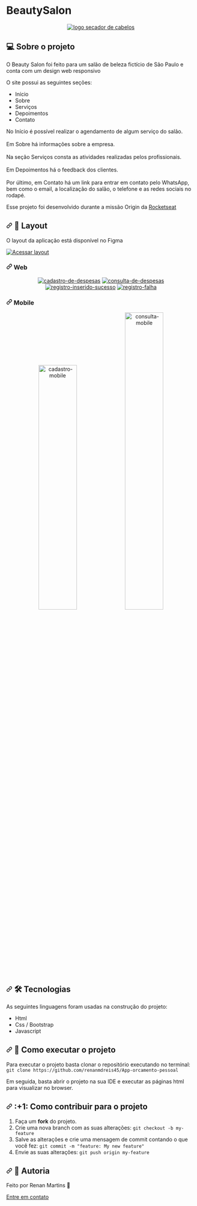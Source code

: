 # BeautySalon

<p align="center"> 
<a href="https://ibb.co/BPycCpp"><img src="https://i.ibb.co/LPxYZFF/005449dfb9187ee934799c477906215c.jpg" alt="logo secador de cabelos" border="0"></a>
</p>

<h2>
<a id="user-content--sobre-o-projeto" class="anchor" aria-hidden="true" href="#sobre-o-projeto"> </a>
<g-emoji class="g-emoji" alias="computer" fallback-src="https://github.githubassets.com/images/icons/emoji/unicode/1f4bb.png">💻</g-emoji>
 Sobre o projeto
</h2>

<p>
O Beauty Salon foi feito para um salão de beleza fictício de São Paulo e conta com um design web responsivo
</p>

<p>
O site possui as seguintes  seções:
<ul>
  <li> Início </li>
  <li> Sobre </li>
  <li> Serviços </li>
  <li> Depoimentos </li>
  <li> Contato </li>
</ul>
</p>

<p>
 No Início é possível realizar o agendamento de algum serviço do salão.
 <br>
 <br>
 Em Sobre há informações sobre a empresa.
 <br>
 <br>
 Na seção Serviços consta as atividades realizadas pelos profissionais.
 <br>
 <br>
 Em Depoimentos há o feedback dos clientes.
 <br>
 <br>
 Por último, em Contato há um link para entrar em contato pelo WhatsApp, bem como o email, a localização do salão, o telefone e as redes sociais no rodapé.
</p>

<p>
 Esse projeto foi desenvolvido durante a missão Origin da <a href="https://www.rocketseat.com.br">Rocketseat</a>
</p>

<h2>
<a id="user-content--layout" class="anchor" aria-hidden="true" href="#-layout"></a>
<svg class="octicon octicon-link" viewBox="0 0 16 16" version="1.1" width="16" height="16" aria-hidden="true"><path fill-rule="evenodd" d="M7.775 3.275a.75.75 0 001.06 1.06l1.25-1.25a2 2 0 112.83 2.83l-2.5 2.5a2 2 0 01-2.83 0 .75.75 0 00-1.06 1.06 3.5 3.5 0 004.95 0l2.5-2.5a3.5 3.5 0 00-4.95-4.95l-1.25 1.25zm-4.69 9.64a2 2 0 010-2.83l2.5-2.5a2 2 0 012.83 0 .75.75 0 001.06-1.06 3.5 3.5 0 00-4.95 0l-2.5 2.5a3.5 3.5 0 004.95 4.95l1.25-1.25a.75.75 0 00-1.06-1.06l-1.25 1.25a2 2 0 01-2.83 0z"></path></svg>
<g-emoji class="g-emoji" alias="art" fallback-src="https://github.githubassets.com/images/icons/emoji/unicode/1f3a8.png">🎨</g-emoji>
 Layout
</h2>
<p> O layout da aplicação está disponível no Figma </p>
<a href="https://www.figma.com/file/ejrz47kZrSOBEq41EGDuJw/App-Orçamento-Pessoal" rel="nofollow">
<img alt="Acessar layout" src="https://camo.githubusercontent.com/35587ee124e65a7d141f05094932ff386c88e5326d7780dad7bc079906a03bd5/68747470733a2f2f696d672e736869656c64732e696f2f62616467652f416365737361722532304c61796f75742532302d4669676d612d253233303444333631" data-canonical-src="https://img.shields.io/badge/Acessar%20Layout%20-Figma-%2304D361" style="max-width: 100%;">
</a>
<h3>
 <a id="user-content-mobile" class="anchor" aria-hidden="true" href="#mobile"><svg class="octicon octicon-link" viewBox="0 0 16 16" version="1.1" width="16" height="16" aria-hidden="true"><path fill-rule="evenodd" d="M7.775 3.275a.75.75 0 001.06 1.06l1.25-1.25a2 2 0 112.83 2.83l-2.5 2.5a2 2 0 01-2.83 0 .75.75 0 00-1.06 1.06 3.5 3.5 0 004.95 0l2.5-2.5a3.5 3.5 0 00-4.95-4.95l-1.25 1.25zm-4.69 9.64a2 2 0 010-2.83l2.5-2.5a2 2 0 012.83 0 .75.75 0 001.06-1.06 3.5 3.5 0 00-4.95 0l-2.5 2.5a3.5 3.5 0 004.95 4.95l1.25-1.25a.75.75 0 00-1.06-1.06l-1.25 1.25a2 2 0 01-2.83 0z"></path></svg></a>
Web
</h3>
<p align="center"> 
<a href="https://ibb.co/x7byBzZ"><img src="https://i.ibb.co/XCP9KFH/cadastro-de-despesas.png"  style="max-width: 100%;" alt="cadastro-de-despesas" border="0"></a>
<a href="https://ibb.co/WkWchJJ"><img src="https://i.ibb.co/StXKjCC/consulta-de-despesas.png" alt="consulta-de-despesas" border="0"></a>
<a href="https://ibb.co/0Mm1QpL"><img src="https://i.ibb.co/tsQn3w6/registro-inserido-sucesso.png" alt="registro-inserido-sucesso" border="0"></a>
<a href="https://ibb.co/0YhF33L"><img src="https://i.ibb.co/nQznSSy/registro-falha.png" alt="registro-falha" border="0"></a>
</p>

<h3>
 <a id="user-content-mobile" class="anchor" aria-hidden="true" href="#mobile"><svg class="octicon octicon-link" viewBox="0 0 16 16" version="1.1" width="16" height="16" aria-hidden="true"><path fill-rule="evenodd" d="M7.775 3.275a.75.75 0 001.06 1.06l1.25-1.25a2 2 0 112.83 2.83l-2.5 2.5a2 2 0 01-2.83 0 .75.75 0 00-1.06 1.06 3.5 3.5 0 004.95 0l2.5-2.5a3.5 3.5 0 00-4.95-4.95l-1.25 1.25zm-4.69 9.64a2 2 0 010-2.83l2.5-2.5a2 2 0 012.83 0 .75.75 0 001.06-1.06 3.5 3.5 0 00-4.95 0l-2.5 2.5a3.5 3.5 0 004.95 4.95l1.25-1.25a.75.75 0 00-1.06-1.06l-1.25 1.25a2 2 0 01-2.83 0z"></path></svg></a>
Mobile
</h3>
<p align="center"> 
<a href="https://ibb.co/jvcC0Cv"><img src="https://i.ibb.co/TBVQjQB/cadastro-mobile.png" width="45%;" alt="cadastro-mobile" border="0" style="max-width: 100%;" height="650px"></a>
<a href="https://ibb.co/tCHVrQN"><img src="https://i.ibb.co/Thw93Yn/consulta-mobile.png" width="45%;" alt="consulta-mobile" border="0" style="max-width: 100%;"></a>
</p>

<h2>
<a id="user-content--tecnologias" class="anchor" aria-hidden="true" href="#-tecnologias"><svg class="octicon octicon-link" viewBox="0 0 16 16" version="1.1" width="16" height="16" aria-hidden="true"><path fill-rule="evenodd" d="M7.775 3.275a.75.75 0 001.06 1.06l1.25-1.25a2 2 0 112.83 2.83l-2.5 2.5a2 2 0 01-2.83 0 .75.75 0 00-1.06 1.06 3.5 3.5 0 004.95 0l2.5-2.5a3.5 3.5 0 00-4.95-4.95l-1.25 1.25zm-4.69 9.64a2 2 0 010-2.83l2.5-2.5a2 2 0 012.83 0 .75.75 0 001.06-1.06 3.5 3.5 0 00-4.95 0l-2.5 2.5a3.5 3.5 0 004.95 4.95l1.25-1.25a.75.75 0 00-1.06-1.06l-1.25 1.25a2 2 0 01-2.83 0z"></path></svg></a>
<g-emoji class="g-emoji" alias="hammer_and_wrench" fallback-src="https://github.githubassets.com/images/icons/emoji/unicode/1f6e0.png">🛠</g-emoji>
 Tecnologias
</h2>
<p> As seguintes linguagens foram usadas na construção do projeto:</p>
<ul>
 <li> Html </li>
 <li> Css / Bootstrap </li>
 <li> Javascript </li>
</ul>

<h2>
<a id="user-content--como-executar-o-projeto" class="anchor" aria-hidden="true" href="#-como-executar-o-projeto"><svg class="octicon octicon-link" viewBox="0 0 16 16" version="1.1" width="16" height="16" aria-hidden="true"><path fill-rule="evenodd" d="M7.775 3.275a.75.75 0 001.06 1.06l1.25-1.25a2 2 0 112.83 2.83l-2.5 2.5a2 2 0 01-2.83 0 .75.75 0 00-1.06 1.06 3.5 3.5 0 004.95 0l2.5-2.5a3.5 3.5 0 00-4.95-4.95l-1.25 1.25zm-4.69 9.64a2 2 0 010-2.83l2.5-2.5a2 2 0 012.83 0 .75.75 0 001.06-1.06 3.5 3.5 0 00-4.95 0l-2.5 2.5a3.5 3.5 0 004.95 4.95l1.25-1.25a.75.75 0 00-1.06-1.06l-1.25 1.25a2 2 0 01-2.83 0z"></path></svg></a>
<g-emoji class="g-emoji" alias="rocket" fallback-src="https://github.githubassets.com/images/icons/emoji/unicode/1f680.png">🚀</g-emoji>
Como executar o projeto
</h2>
<p> Para executar o projeto basta clonar o repositório executando no terminal:
 <code> git clone https://github.com/renanmdreis45/App-orcamento-pessoal </code>
</p>
<p>
Em seguida, basta abrir o projeto na sua IDE e executar as páginas html para visualizar no browser.
</p>
<h2 dir="auto"><a id="user-content--como-contribuir-para-o-projeto" class="anchor" aria-hidden="true" href="#-como-contribuir-para-o-projeto"><svg class="octicon octicon-link" viewBox="0 0 16 16" version="1.1" width="16" height="16" aria-hidden="true"><path fill-rule="evenodd" d="M7.775 3.275a.75.75 0 001.06 1.06l1.25-1.25a2 2 0 112.83 2.83l-2.5 2.5a2 2 0 01-2.83 0 .75.75 0 00-1.06 1.06 3.5 3.5 0 004.95 0l2.5-2.5a3.5 3.5 0 00-4.95-4.95l-1.25 1.25zm-4.69 9.64a2 2 0 010-2.83l2.5-2.5a2 2 0 012.83 0 .75.75 0 001.06-1.06 3.5 3.5 0 00-4.95 0l-2.5 2.5a3.5 3.5 0 004.95 4.95l1.25-1.25a.75.75 0 00-1.06-1.06l-1.25 1.25a2 2 0 01-2.83 0z"></path></svg></a>
<g-emoji class="g-emoji" alias="+1" fallback-src="">:+1:</g-emoji>
Como contribuir para o projeto
</h2>
<ol>
<li>Faça um <strong>fork</strong> do projeto.</li>
<li>Crie uma nova branch com as suas alterações: <code>git checkout -b my-feature</code></li>
<li>Salve as alterações e crie uma mensagem de commit contando o que você fez: <code>git commit -m "feature: My new feature"</code></li>
<li>Envie as suas alterações: <code>git push origin my-feature</code></li>
</ol>
<h2 dir="auto">
<a id="user-content--licença" class="anchor" aria-hidden="true" href="#-licença"><svg class="octicon octicon-link" viewBox="0 0 16 16" version="1.1" width="16" height="16" aria-hidden="true"><path fill-rule="evenodd" d="M7.775 3.275a.75.75 0 001.06 1.06l1.25-1.25a2 2 0 112.83 2.83l-2.5 2.5a2 2 0 01-2.83 0 .75.75 0 00-1.06 1.06 3.5 3.5 0 004.95 0l2.5-2.5a3.5 3.5 0 00-4.95-4.95l-1.25 1.25zm-4.69 9.64a2 2 0 010-2.83l2.5-2.5a2 2 0 012.83 0 .75.75 0 001.06-1.06 3.5 3.5 0 00-4.95 0l-2.5 2.5a3.5 3.5 0 004.95 4.95l1.25-1.25a.75.75 0 00-1.06-1.06l-1.25 1.25a2 2 0 01-2.83 0z"></path></svg></a>
 <g-emoji class="g-emoji" alias="memo" fallback-src="">📝</g-emoji> Autoria
</h2>
Feito por Renan Martins 👋
<p> <a href="https://www.linkedin.com/in/renanmdreis/"> Entre em contato </a> </p>
